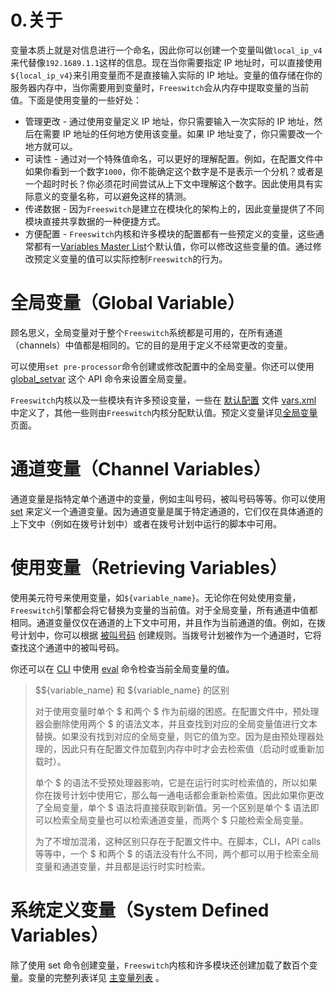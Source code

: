 # 0.关于

变量本质上就是对信息进行一个命名，因此你可以创建一个变量叫做``local_ip_v4``来代替像``192.1689.1.1``这样的信息。现在当你需要指定 IP 地址时，可以直接使用``${local_ip_v4}``来引用变量而不是直接输入实际的 IP 地址。变量的值存储在你的服务器内存中，当你需要用到变量时，``Freeswitch``会从内存中提取变量的当前值。下面是使用变量的一些好处：

- 管理更改 - 通过使用变量定义 IP 地址，你只需要输入一次实际的 IP 地址，然后在需要 IP 地址的任何地方使用该变量。如果 IP 地址变了，你只需要改一个地方就可以。
- 可读性 - 通过对一个特殊值命名，可以更好的理解配置。例如，在配置文件中如果你看到一个数字``1000``，你不能确定这个数字是不是表示一个分机？或者是一个超时时长？你必须花时间尝试从上下文中理解这个数字。因此使用具有实际意义的变量名称，可以避免这样的猜测。
- 传递数据 - 因为``Freeswitch``是建立在模块化的架构上的，因此变量提供了不同模块直接共享数据的一种便捷方式。
- 方便配置 - ``Freeswitch``内核和许多模块的配置都有一些预定义的变量，这些通常都有一[Variables Master List](https://freeswitch.org/confluence/display/FREESWITCH/Variables+Master+List)个默认值，你可以修改这些变量的值。通过修改预定义变量的值可以实际控制``Freeswitch``的行为。

# 全局变量（Global Variable）

顾名思义，全局变量对于整个``Freeswitch``系统都是可用的，在所有通道（channels）中值都是相同的。它的目的是用于定义不经常更改的变量。

可以使用``set pre-processor``命令创建或修改配置中的全局变量。你还可以使用  [global_setvar](../../Modules/mod_commands.md) 这个 API 命令来设置全局变量。

``Freeswitch``内核以及一些模块有许多预设变量，一些在 [默认配置](../../Configuration/Default_Configuration.md) 文件 [vars.xml](../../Configuration/Configuring_FreeSWITCH/vars.xml.md) 中定义了，其他一些则由``Freeswitch``内核分配默认值。预定义变量详见[全局变量](Global_Variables.md) 页面。

# 通道变量（Channel Variables）

通道变量是指特定单个通道中的变量，例如主叫号码，被叫号码等等。你可以使用  [set](../../Modules/mod_dptools/mod_dptools_set.md)  来定义一个通道变量。因为通道变量是属于特定通道的，它们仅在具体通道的上下文中（例如在拨号计划中）或者在拨号计划中运行的脚本中可用。

# 使用变量（Retrieving Variables）

使用美元符号来使用变量，如``${variable_name}``。无论你在何处使用变量，``Freeswitch``引擎都会将它替换为变量的当前值。对于全局变量，所有通道中值都相同。通道变量仅仅在通道的上下文中可用，并且作为当前通道的值。例如，在拨号计划中，你可以根据 [被叫号码](../../Dialplan/Variables_Master_List.md) 创建规则。当拨号计划被作为一个通道时，它将查找这个通道中的被叫号码。

你还可以在 [CLI](../Client_and_Developer_Interfaces/Command-Line_Interface_fs_cli.md) 中使用  [eval](../../Modules/mod_dptools/mod_dptools_set.md)  命令检查当前全局变量的值。


> $${variable_name} 和 ${variable_name} 的区别
>
>对于使用变量时单个 $ 和两个 $ 作为前缀的困惑。在配置文件中，预处理器会删除使用两个 $ 的语法文本，并且查找到对应的全局变量值进行文本替换。如果没有找到对应的全局变量，则它的值为空。因为是由预处理器处理的，因此只有在配置文件加载到内存中时才会去检索值（启动时或重新加载时）。
>
>单个 $ 的语法不受预处理器影响，它是在运行时实时检索值的，所以如果你在拨号计划中使用它，那么每一通电话都会重新检索值。因此如果你更改了全局变量，单个 $ 语法将直接获取到新值。另一个区别是单个 $ 语法即可以检索全局变量也可以检索通道变量，而两个 $ 只能检索全局变量。
>
>为了不增加混淆，这种区别只存在于配置文件中。在脚本，CLI，API calls等等中，一个 $ 和两个 $ 的语法没有什么不同，两个都可以用于检索全局变量和通道变量，并且都是运行时实时检索。


# 系统定义变量（System Defined Variables）

除了使用 set 命令创建变量，``Freeswitch``内核和许多模块还创建加载了数百个变量。变量的完整列表详见 [主变量列表](../../Dialplan/Variables_Master_List.md) 。